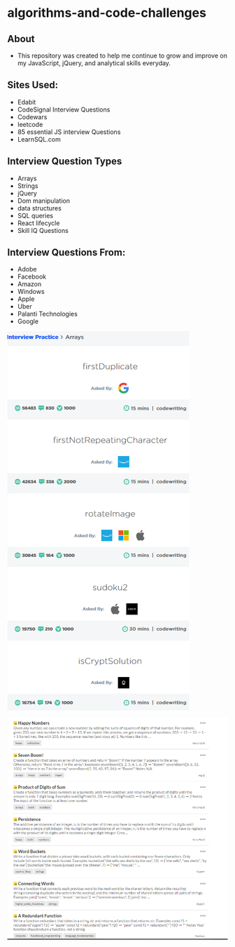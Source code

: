 # algorithms-and-code-challenges

## About
- This repository was created to help me continue to grow and improve on my JavaScript, jQuery, and analytical skills everyday.

## Sites Used:
- Edabit
- CodeSignal Interview Questions
- Codewars
- leetcode
- 85 essential JS interview Questions
- LearnSQL.com

## Interview Question Types
- Arrays
- Strings
- jQuery
- Dom manipulation
- data structures
- SQL queries
- React lifecycle
- Skill IQ Questions

## Interview Questions From:
- Adobe
- Facebook
- Amazon
- Windows
- Apple
- Uber
- Palanti Technologies
- Google


![CodeSignal Sources](Capture.PNG)

![Edabit Sources](edabit.PNG)
